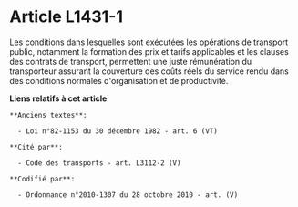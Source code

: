 # Article L1431-1

Les conditions dans lesquelles sont exécutées les opérations de transport public, notamment la formation des prix et tarifs
applicables et les clauses des contrats de transport, permettent une juste rémunération du transporteur assurant la
couverture des coûts réels du service rendu dans des conditions normales d'organisation et de productivité.

**Liens relatifs à cet article**

	**Anciens textes**:

	  - Loi n°82-1153 du 30 décembre 1982 - art. 6 (VT)

	**Cité par**:

	  - Code des transports - art. L3112-2 (V)

	**Codifié par**:

	  - Ordonnance n°2010-1307 du 28 octobre 2010 - art. (V)
